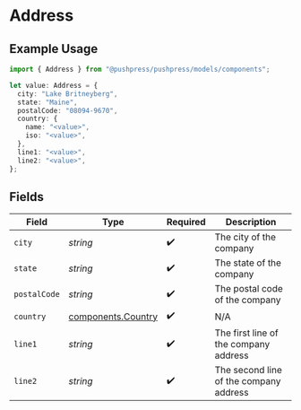 # Address

## Example Usage

```typescript
import { Address } from "@pushpress/pushpress/models/components";

let value: Address = {
  city: "Lake Britneyberg",
  state: "Maine",
  postalCode: "08094-9670",
  country: {
    name: "<value>",
    iso: "<value>",
  },
  line1: "<value>",
  line2: "<value>",
};
```

## Fields

| Field                                                    | Type                                                     | Required                                                 | Description                                              |
| -------------------------------------------------------- | -------------------------------------------------------- | -------------------------------------------------------- | -------------------------------------------------------- |
| `city`                                                   | *string*                                                 | :heavy_check_mark:                                       | The city of the company                                  |
| `state`                                                  | *string*                                                 | :heavy_check_mark:                                       | The state of the company                                 |
| `postalCode`                                             | *string*                                                 | :heavy_check_mark:                                       | The postal code of the company                           |
| `country`                                                | [components.Country](../../models/components/country.md) | :heavy_check_mark:                                       | N/A                                                      |
| `line1`                                                  | *string*                                                 | :heavy_check_mark:                                       | The first line of the company address                    |
| `line2`                                                  | *string*                                                 | :heavy_check_mark:                                       | The second line of the company address                   |
